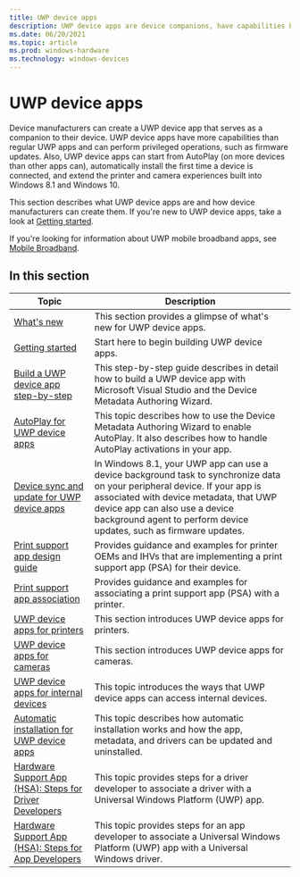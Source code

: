 ```yaml
---
title: UWP device apps
description: UWP device apps are device companions, have capabilities beyond regular UWP apps, and perform privileged operations, such as firmware updates
ms.date: 06/20/2021
ms.topic: article
ms.prod: windows-hardware
ms.technology: windows-devices
---
```


# UWP device apps

Device manufacturers can create a UWP device app that serves as a companion to their device. UWP device apps have more capabilities than regular UWP apps and can perform privileged operations, such as firmware updates. Also, UWP device apps can start from AutoPlay (on more devices than other apps can), automatically install the first time a device is connected, and extend the printer and camera experiences built into Windows 8.1 and Windows 10.

This section describes what UWP device apps are and how device manufacturers can create them. If you're new to UWP device apps, take a look at [Getting started](getting-started.md).

If you're looking for information about UWP mobile broadband apps, see [Mobile Broadband](../mobilebroadband/index.md).

## In this section

| Topic | Description |
|--|--|
| [What's new](what-s-new.md) | This section provides a glimpse of what's new for UWP device apps. |
| [Getting started](getting-started.md) | Start here to begin building UWP device apps. |
| [Build a UWP device app step-by-step](build-a-uwp-device-app-step-by-step.md) | This step-by-step guide describes in detail how to build a UWP device app with Microsoft Visual Studio and the Device Metadata Authoring Wizard. |
| [AutoPlay for UWP device apps](autoplay-for-uwp-device-apps.md) | This topic describes how to use the Device Metadata Authoring Wizard to enable AutoPlay. It also describes how to handle AutoPlay activations in your app. |
| [Device sync and update for UWP device apps](device-sync-and-update-for-uwp-device-apps.md) | In Windows 8.1, your UWP app can use a device background task to synchronize data on your peripheral device. If your app is associated with device metadata, that UWP device app can also use a device background agent to perform device updates, such as firmware updates. |
| [Print support app design guide](print-support-app-design-guide.md) | Provides guidance and examples for printer OEMs and IHVs that are implementing a print support app (PSA) for their device. |
| [Print support app association](print-support-app-association.md) | Provides guidance and examples for associating a print support app (PSA) with a printer. |
| [UWP device apps for printers](uwp-device-apps-for-printers.md) | This section introduces UWP device apps for printers. |
| [UWP device apps for cameras](uwp-device-apps-for-webcams.md) | This section introduces UWP device apps for cameras. |
| [UWP device apps for internal devices](uwp-device-apps-for-specialized-devices.md) | This topic introduces the ways that UWP device apps can access internal devices. |
| [Automatic installation for UWP device apps](auto-install-for-uwp-device-apps.md) | This topic describes how automatic installation works and how the app, metadata, and drivers can be updated and uninstalled. |
| [Hardware Support App (HSA): Steps for Driver Developers](hardware-support-app--hsa--steps-for-driver-developers.md) | This topic provides steps for a driver developer to associate a driver with a Universal Windows Platform (UWP) app. |
| [Hardware Support App (HSA): Steps for App Developers](hardware-support-app--hsa--steps-for-app-developers.md) | This topic provides steps for an app developer to associate a Universal Windows Platform (UWP) app with a Universal Windows driver. |
